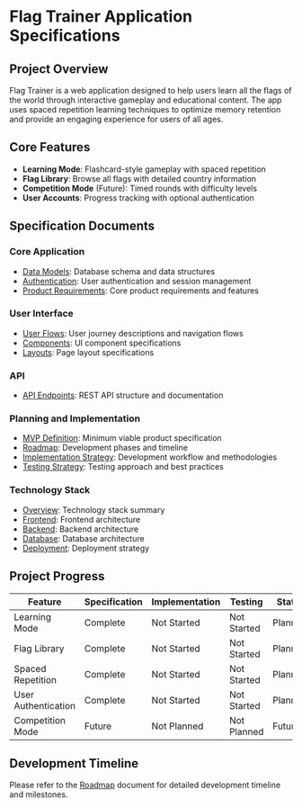 # Flag Trainer Application Specifications

## Project Overview

Flag Trainer is a web application designed to help users learn all the flags of the world through interactive gameplay and educational content. The app uses spaced repetition learning techniques to optimize memory retention and provide an engaging experience for users of all ages.

## Core Features

- **Learning Mode**: Flashcard-style gameplay with spaced repetition
- **Flag Library**: Browse all flags with detailed country information
- **Competition Mode** (Future): Timed rounds with difficulty levels
- **User Accounts**: Progress tracking with optional authentication

## Specification Documents

### Core Application

- [Data Models](core/data-models.md): Database schema and data structures
- [Authentication](core/auth.md): User authentication and session management
- [Product Requirements](../product-requirements.md): Core product requirements and features

### User Interface

- [User Flows](ui/user-flows.md): User journey descriptions and navigation flows
- [Components](ui/components.md): UI component specifications
- [Layouts](ui/layouts.md): Page layout specifications

### API

- [API Endpoints](api/api-endpoints.md): REST API structure and documentation

### Planning and Implementation

- [MVP Definition](../plan/mvp.md): Minimum viable product specification
- [Roadmap](../plan/roadmap.md): Development phases and timeline
- [Implementation Strategy](../plan/implementation-strategy.md): Development workflow and methodologies
- [Testing Strategy](../plan/testing-strategy.md): Testing approach and best practices

### Technology Stack

- [Overview](../techstack/overview.md): Technology stack summary
- [Frontend](../techstack/frontend.md): Frontend architecture
- [Backend](../techstack/backend.md): Backend architecture
- [Database](../techstack/database.md): Database architecture
- [Deployment](../techstack/deployment.md): Deployment strategy

## Project Progress

| Feature             | Specification | Implementation | Testing     | Status   |
| ------------------- | ------------- | -------------- | ----------- | -------- |
| Learning Mode       | Complete      | Not Started    | Not Started | Planning |
| Flag Library        | Complete      | Not Started    | Not Started | Planning |
| Spaced Repetition   | Complete      | Not Started    | Not Started | Planning |
| User Authentication | Complete      | Not Started    | Not Started | Planning |
| Competition Mode    | Future        | Not Planned    | Not Planned | Future   |

## Development Timeline

Please refer to the [Roadmap](../plan/roadmap.md) document for detailed development timeline and milestones.
